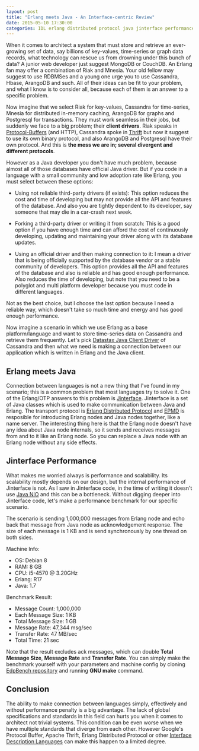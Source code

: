 ```yaml
---
layout: post
title: "Erlang meets Java - An Interface-centric Review"
date: 2015-05-10 17:30:00
categories: IDL erlang distributed protocol java jinterface performance benchmark database
---
```


When it comes to architect a system that must store and retrieve an ever-growing set of data, say billions of key-values, time-series or graph data records, what technology can rescue us from drowning under this bunch of data? A junior web developer just suggest MongoDB or CouchDB. An Erlang fan may offer a combination of Riak and Mnesia. Your old fellow may suggest to use RDBMSes and a young one urge you to use Cassandra, Hbase, ArangoDB and such. All of their ideas can be fit to your problem, and what I know is to consider all, because each of them is an answer to a specific problem.

Now imagine that we select Riak for key-values, Cassandra for time-series, Mnesia for distributed in-memory caching, ArangoDB for graphs and Postgresql for transactions. They must work seamless in their jobs, but suddenly we face to a big problem; their **client drivers**. Riak speaks in [Protocol-Buffers](http://en.wikipedia.org/wiki/Protocol_Buffers) (and HTTP), Cassandra spoke in [Thrift](http://en.wikipedia.org/wiki/Apache_Thrift) but now it suggest to use its own binary protocol, and also ArangoDB and Postgresql have their own protocol. And this is **the mess we are in; several divergent and different protocols**.

However as a Java developer you don't have much problem, because almost all of those databases have official Java driver. But if you code in a language with a small community and low adoption rate like Erlang, you must select between these options:

- Using not reliable third-party drivers (if exists):
This option reduces the cost and time of developing but may not provide all the API and features of the database. And also you are tightly dependent to its developer, say someone that may die in a car-crash next week.

- Forking a third-party driver or writing it from scratch:
This is a good option if you have enough time and can afford the cost of continuously developing, updating and maintaining your driver along with its database updates.

- Using an official driver and then making connection to it:
I mean a driver that is being officially supported by the database vendor or a stable community of developers. This option provides all the API and features of the database and also is reliable and has good enough performance. Also reduces the time of developing, but note that you need to be a polyglot and multi platform developer because you must code in different languages.

Not as the best choice, but I choose the last option because I need a reliable way, which doesn't take so much time and energy and has good enough performance. 

Now imagine a scenario in which we use Erlang as a base platform/language and want to store time-series data on Cassandra and retrieve them frequently. Let's pick [Datastax Java Client Driver](--link--) of Cassandra and then what we need is making a connection between our application which is written in Erlang and the Java client.

## Erlang meets Java

Connection between languages is not a new thing that I've found in my scenario; this is a common problem that most languages try to solve it. One of the Erlang/OTP answers to this problem is [Jinterface](http://www.erlang.org/doc/apps/jinterface/jinterface_users_guide.html). Jinterface is a set of Java classes which is used to make communication between Java and Erlang. The transport protocol is [Erlang Distributed Protocol](http://www.erlang.org/doc/apps/erts/erl_dist_protocol.html) and [EPMD](http://www.erlang.org/doc/man/epmd.html) is resposible for introducing Erlang nodes and Java nodes together, like a name server. The interesting thing here is that the Erlang node doesn't have any idea about Java node internals, so it sends and receives messages from and to it like an Erlang node. So you can replace a Java node with an Erlang node without any side effects.

## Jinterface Performance

What makes me worried always is performance and scalability. Its scalability mostly depends on our design, but the internal performance of Jinterface is not. As I saw in Jinterface code, in the time of writing it doesn't use [Java NIO](http://en.wikipedia.org/wiki/Non-blocking_I/O_%28Java%29) and this can be a bottleneck. Without digging deeper into Jinterface code, let's make a performance benchmark for our specific scenario.

The scenario is sending 1,000,000 messages from Erlang node and echo back that message from Java node as acknowledgement response. The size of each message is 1 KB and is send synchronously by one thread on both sides.

Machine Info:

- OS: Debian 8
- RAM: 8 GB
- CPU: i5-4570 @ 3.20GHz
- Erlang: R17
- Java: 1.7

Benchmark Result:

- Message Count: 1,000,000
- Each Message Size: 1 KB
- Total Message Size: 1 GB
- Message Rate: 47,344 msg/sec
- Transfer Rate: 47 MB/sec
- Total Time: 21 sec

Note that the result excludes ack messages, which can double __Total Message Size__, __Message Rate__ and __Transfer Rate__.
You can simply make the benchmark yourself with your parameters and machine config by cloning [EdpBench repository](https://github.com/hamidreza-s/EdpBench) and running __GNU make__ command.

## Conclusion

The ability to make connection between languages simply, effectively and without performance penalty is a big advantage. The lack of global specifications and standards in this field can hurts you when it comes to architect not trivial systems. This condition can be even worse when we have multiple standards that diverge from each other.
However Google's Protocol Buffer, Apache Thrift, Erlang Distributed Protocol or other [Interface Description Languages](http://en.wikipedia.org/wiki/IDL_%28programming_language%29) can make this happen to a limited degree.
